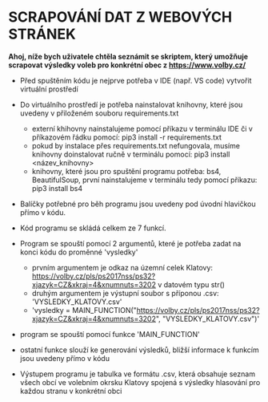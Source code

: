 # SCRAPOVÁNÍ DAT Z WEBOVÝCH STRÁNEK

**Ahoj, níže bych uživatele chtěla seznámit se skriptem, který umožňuje scrapovat výsledky voleb pro konkrétní obec z <https://www.volby.cz/>**

* Před spuštěním kódu je nejprve potřeba v IDE (např. VS code) vytvořit virtuální prostředí

* Do virtuálního prostředí je potřeba nainstalovat knihovny, které jsou uvedeny v přiloženém souboru requirements.txt

    * externí khihovny nainstalujeme pomocí příkazu v terminálu IDE či v příkazovém řádku pomocí: pip3 install -r requirements.txt
    * pokud by instalace přes requirements.txt nefungovala, musíme knihovny doinstalovat ručně v terminálu pomocí: pip3 install <název_knihovny>
    * knihovny, které jsou pro spuštění programu potřeba: bs4, BeautifulSoup, první nainstalujeme v terminálu tedy pomocí příkazu: pip3 install bs4

* Balíčky potřebné pro běh programu jsou uvedeny pod úvodní hlavičkou přímo v kódu.
* Kód programu se skládá celkem ze 7 funkcí.
* Program se spouští pomocí 2 argumentů, které je potřeba zadat na konci kódu do proměnné 'vysledky' 
    * prvním argumentem je odkaz na územní celek Klatovy: <https://volby.cz/pls/ps2017nss/ps32?xjazyk=CZ&xkraj=4&xnumnuts=3202> v datovém typu str()
    * druhým argumentem je výstupní soubor s příponou .csv: 'VYSLEDKY_KLATOVY.csv'
    * 'vysledky = MAIN_FUNCTION("https://volby.cz/pls/ps2017nss/ps32?xjazyk=CZ&xkraj=4&xnumnuts=3202", "VYSLEDKY_KLATOVY.csv")'

* program se spouští pomocí funkce 'MAIN_FUNCTION'
* ostatní funkce slouží ke generování výsledků, bližší informace k funkcím jsou uvedeny přímo v kódu

* Výstupem programu je tabulka ve formátu .csv, která obsahuje seznam všech obcí ve volebním okrsku Klatovy spojená s výsledky hlasování pro každou stranu v konkrétní obci






